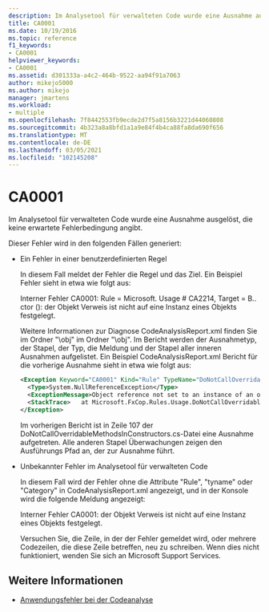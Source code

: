 ```yaml
---
description: Im Analysetool für verwalteten Code wurde eine Ausnahme ausgelöst, die keine erwartete Fehlerbedingung angibt.
title: CA0001
ms.date: 10/19/2016
ms.topic: reference
f1_keywords:
- CA0001
helpviewer_keywords:
- CA0001
ms.assetid: d301333a-a4c2-464b-9522-aa94f91a7063
author: mikejo5000
ms.author: mikejo
manager: jmartens
ms.workload:
- multiple
ms.openlocfilehash: 7f8442553fb9ecde2d7f5a8156b3221d44060808
ms.sourcegitcommit: 4b323a8a8bfd1a1a9e84f4b4ca88fa8da690f656
ms.translationtype: MT
ms.contentlocale: de-DE
ms.lasthandoff: 03/05/2021
ms.locfileid: "102145208"
---
```

# <a name="ca0001"></a>CA0001

Im Analysetool für verwalteten Code wurde eine Ausnahme ausgelöst, die keine erwartete Fehlerbedingung angibt.

Dieser Fehler wird in den folgenden Fällen generiert:

- Ein Fehler in einer benutzerdefinierten Regel

     In diesem Fall meldet der Fehler die Regel und das Ziel. Ein Beispiel Fehler sieht in etwa wie folgt aus:

     Interner Fehler CA0001: Rule = Microsoft. Usage # CA2214, Target = B.. ctor (): der Objekt Verweis ist nicht auf eine Instanz eines Objekts festgelegt.

     Weitere Informationen zur Diagnose CodeAnalysisReport.xml finden Sie im Ordner "\obj" im Ordner "\obj". Im Bericht werden der Ausnahmetyp, der Stapel, der Typ, die Meldung und der Stapel aller inneren Ausnahmen aufgelistet. Ein Beispiel CodeAnalysisReport.xml Bericht für die vorherige Ausnahme sieht in etwa wie folgt aus:

     ```xml
     <Exception Keyword="CA0001" Kind="Rule" TypeName="DoNotCallOverridableMethodsInConstructors" Category="Microsoft.Usage" CheckId="CA2214" Target="B..ctor()">
       <Type>System.NullReferenceException</Type>
       <ExceptionMessage>Object reference not set to an instance of an object.</ExceptionMessage>
       <StackTrace>   at Microsoft.FxCop.Rules.Usage.DoNotCallOverridableMethodsInConstructors.CheckCallees(Method method, Boolean isCallVirt) in d:\rules\DoNotCallOverridableMethodsInConstructors.cs:line 107 at Microsoft.FxCop.Rules.Usage.DoNotCallOverridableMethodsInConstructors.CheckCallees(Method method, Boolean isCallVirt) in d:\rules\DoNotCallOverridableMethodsInConstructors.cs:line 128 at Microsoft.FxCop.Rules.Usage.DoNotCallOverridableMethodsInConstructors.Check(Member member) in d:\rules\DoNotCallOverridableMethodsInConstructors.cs:line 58 at Microsoft.FxCop.Engines.Introspection.AnalysisVisitor.CheckMember(Member member, NodeBase target) in d:\Engines\Introspection\AnalysisVisitor.cs:line 743</StackTrace>
     </Exception>
     ```

     Im vorherigen Bericht ist in Zeile 107 der DoNotCallOverridableMethodsInConstructors.cs-Datei eine Ausnahme aufgetreten. Alle anderen Stapel Überwachungen zeigen den Ausführungs Pfad an, der zur Ausnahme führt.

- Unbekannter Fehler im Analysetool für verwalteten Code

     In diesem Fall wird der Fehler ohne die Attribute "Rule", "tyname" oder "Category" in CodeAnalysisReport.xml angezeigt, und in der Konsole wird die folgende Meldung angezeigt:

     Interner Fehler CA0001: der Objekt Verweis ist nicht auf eine Instanz eines Objekts festgelegt.

     Versuchen Sie, die Zeile, in der der Fehler gemeldet wird, oder mehrere Codezeilen, die diese Zeile betreffen, neu zu schreiben. Wenn dies nicht funktioniert, wenden Sie sich an Microsoft Support Services.

## <a name="see-also"></a>Weitere Informationen

- [Anwendungsfehler bei der Codeanalyse](../code-quality/code-analysis-application-errors.md)
